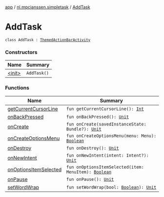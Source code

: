 [app](../../index.md) / [nl.mpcjanssen.simpletask](../index.md) / [AddTask](.)

# AddTask

`class AddTask : `[`ThemedActionBarActivity`](../-themed-action-bar-activity/index.md)

### Constructors

| Name | Summary |
|---|---|
| [&lt;init&gt;](-init-.md) | `AddTask()` |

### Functions

| Name | Summary |
|---|---|
| [getCurrentCursorLine](get-current-cursor-line.md) | `fun getCurrentCursorLine(): `[`Int`](https://kotlinlang.org/api/latest/jvm/stdlib/kotlin/-int/index.html) |
| [onBackPressed](on-back-pressed.md) | `fun onBackPressed(): `[`Unit`](https://kotlinlang.org/api/latest/jvm/stdlib/kotlin/-unit/index.html) |
| [onCreate](on-create.md) | `fun onCreate(savedInstanceState: Bundle?): `[`Unit`](https://kotlinlang.org/api/latest/jvm/stdlib/kotlin/-unit/index.html) |
| [onCreateOptionsMenu](on-create-options-menu.md) | `fun onCreateOptionsMenu(menu: Menu): `[`Boolean`](https://kotlinlang.org/api/latest/jvm/stdlib/kotlin/-boolean/index.html) |
| [onDestroy](on-destroy.md) | `fun onDestroy(): `[`Unit`](https://kotlinlang.org/api/latest/jvm/stdlib/kotlin/-unit/index.html) |
| [onNewIntent](on-new-intent.md) | `fun onNewIntent(intent: Intent?): `[`Unit`](https://kotlinlang.org/api/latest/jvm/stdlib/kotlin/-unit/index.html) |
| [onOptionsItemSelected](on-options-item-selected.md) | `fun onOptionsItemSelected(item: MenuItem): `[`Boolean`](https://kotlinlang.org/api/latest/jvm/stdlib/kotlin/-boolean/index.html) |
| [onPause](on-pause.md) | `fun onPause(): `[`Unit`](https://kotlinlang.org/api/latest/jvm/stdlib/kotlin/-unit/index.html) |
| [setWordWrap](set-word-wrap.md) | `fun setWordWrap(bool: `[`Boolean`](https://kotlinlang.org/api/latest/jvm/stdlib/kotlin/-boolean/index.html)`): `[`Unit`](https://kotlinlang.org/api/latest/jvm/stdlib/kotlin/-unit/index.html) |
